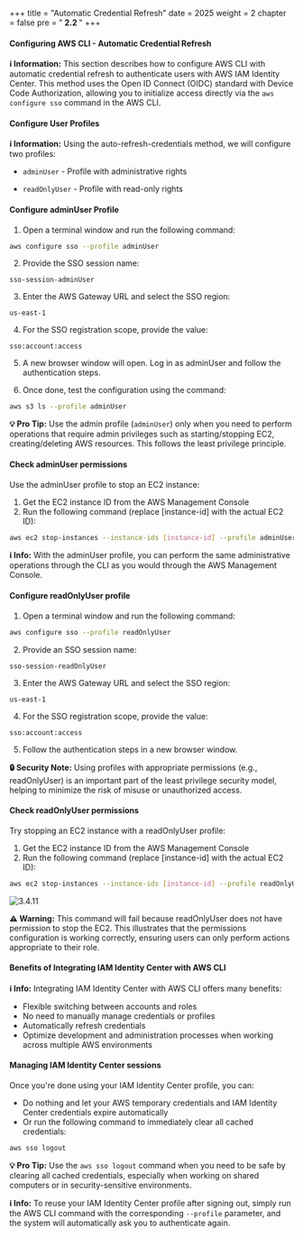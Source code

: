 +++
title = "Automatic Credential Refresh"
date = 2025
weight = 2
chapter = false
pre = "<b> 2.2 </b>"
+++

#### Configuring AWS CLI - Automatic Credential Refresh

**ℹ️ Information:** This section describes how to configure AWS CLI with automatic credential refresh to authenticate users with AWS IAM Identity Center. This method uses the Open ID Connect (OIDC) standard with Device Code Authorization, allowing you to initialize access directly via the `aws configure sso` command in the AWS CLI.

#### Configure User Profiles

**ℹ️ Information:** Using the auto-refresh-credentials method, we will configure two profiles:

- `adminUser` - Profile with administrative rights

- `readOnlyUser` - Profile with read-only rights

#### Configure adminUser Profile

1. Open a terminal window and run the following command:
```bash
aws configure sso --profile adminUser
```
2. Provide the SSO session name:
```
sso-session-adminUser
```
3. Enter the AWS Gateway URL and select the SSO region:
```
us-east-1
```

4. For the SSO registration scope, provide the value:
```
sso:account:access
```
5. A new browser window will open. Log in as adminUser and follow the authentication steps.

6. Once done, test the configuration using the command:
```bash
aws s3 ls --profile adminUser
```

**💡 Pro Tip:** Use the admin profile (`adminUser`) only when you need to perform operations that require admin privileges such as starting/stopping EC2, creating/deleting AWS resources. This follows the least privilege principle.

#### Check adminUser permissions

Use the adminUser profile to stop an EC2 instance:

1. Get the EC2 instance ID from the AWS Management Console
2. Run the following command (replace [instance-id] with the actual EC2 ID):
```bash
aws ec2 stop-instances --instance-ids [instance-id] --profile adminUser
```

**ℹ️ Info:** With the adminUser profile, you can perform the same administrative operations through the CLI as you would through the AWS Management Console.

#### Configure readOnlyUser profile

1. Open a terminal window and run the following command:
```bash
aws configure sso --profile readOnlyUser
```

2. Provide an SSO session name:
```
sso-session-readOnlyUser
```
3. Enter the AWS Gateway URL and select the SSO region:
```
us-east-1
```

4. For the SSO registration scope, provide the value:
```
sso:account:access
```

5. Follow the authentication steps in a new browser window.

**🔒 Security Note:** Using profiles with appropriate permissions (e.g., readOnlyUser) is an important part of the least privilege security model, helping to minimize the risk of misuse or unauthorized access.

#### Check readOnlyUser permissions

Try stopping an EC2 instance with a readOnlyUser profile:

1. Get the EC2 instance ID from the AWS Management Console
2. Run the following command (replace [instance-id] with the actual EC2 ID):
```bash
aws ec2 stop-instances --instance-ids [instance-id] --profile readOnlyUser
```

![3.4.11](/images/0002/12.png)

**⚠️ Warning:** This command will fail because readOnlyUser does not have permission to stop the EC2. This illustrates that the permissions configuration is working correctly, ensuring users can only perform actions appropriate to their role.

#### Benefits of Integrating IAM Identity Center with AWS CLI

**ℹ️ Info:** Integrating IAM Identity Center with AWS CLI offers many benefits:
- Flexible switching between accounts and roles
- No need to manually manage credentials or profiles
- Automatically refresh credentials
- Optimize development and administration processes when working across multiple AWS environments

#### Managing IAM Identity Center sessions

Once you're done using your IAM Identity Center profile, you can:

- Do nothing and let your AWS temporary credentials and IAM Identity Center credentials expire automatically
- Or run the following command to immediately clear all cached credentials:
```bash
aws sso logout
```

**💡 Pro Tip:** Use the `aws sso logout` command when you need to be safe by clearing all cached credentials, especially when working on shared computers or in security-sensitive environments.

**ℹ️ Info:** To reuse your IAM Identity Center profile after signing out, simply run the AWS CLI command with the corresponding `--profile` parameter, and the system will automatically ask you to authenticate again.